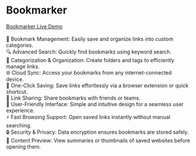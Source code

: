 
<h1>Bookmarker</h1>
<a href="https://ahmedmabrouk84.github.io/Bookmarker/">Bookmarker Live Demo</a>
<br>
<br>
🔖 Bookmark Management: Easily save and organize links into custom categories.
<br>
🔍 Advanced Search: Quickly find bookmarks using keyword search.
<br>
📂 Categorization & Organization: Create folders and tags to efficiently manage links.
<br>
🌐 Cloud Sync: Access your bookmarks from any internet-connected device.
<br>
📌 One-Click Saving: Save links effortlessly via a browser extension or quick shortcut.
<br>
🔗 Link Sharing: Share bookmarks with friends or teams.
<br>
🎨 User-Friendly Interface: Simple and intuitive design for a seamless user experience.
<br>
⚡ Fast Browsing Support: Open saved links instantly without manual searching.
<br>
🔒 Security & Privacy: Data encryption ensures bookmarks are stored safely.
<br>
📑 Content Preview: View summaries or thumbnails of saved websites before opening them.
